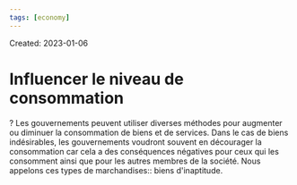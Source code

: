 ```yaml
---
tags: [economy]
---
```

Created: 2023-01-06

# Influencer le niveau de consommation
?
Les gouvernements peuvent utiliser diverses méthodes pour augmenter ou diminuer la consommation de biens et de services. Dans le cas de biens indésirables, les gouvernements voudront souvent en décourager la consommation car cela a des conséquences négatives pour ceux qui les consomment ainsi que pour les autres membres de la société. Nous appelons ces types de marchandises:: biens d'inaptitude.
<!--SR:!2024-04-09,96,190-->